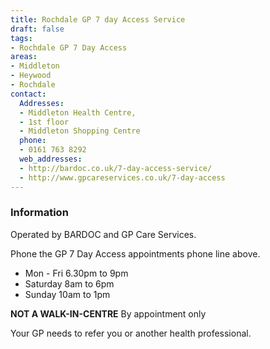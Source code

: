 ```yaml
---
title: Rochdale GP 7 day Access Service
draft: false
tags:
- Rochdale GP 7 Day Access
areas:
- Middleton
- Heywood
- Rochdale
contact:
  Addresses:
  - Middleton Health Centre, 
  - 1st floor 
  - Middleton Shopping Centre
  phone:
  - 0161 763 8292
  web_addresses:
  - http://bardoc.co.uk/7-day-access-service/
  - http://www.gpcareservices.co.uk/7-day-access
---
```

### Information
Operated by BARDOC and GP Care Services.

Phone the GP 7 Day Access appointments phone line above. 

* Mon - Fri 6.30pm to 9pm
* Saturday 8am to 6pm  
* Sunday 10am to 1pm

**NOT A WALK-IN-CENTRE**  By appointment only

Your GP needs to refer you or another health
professional.

